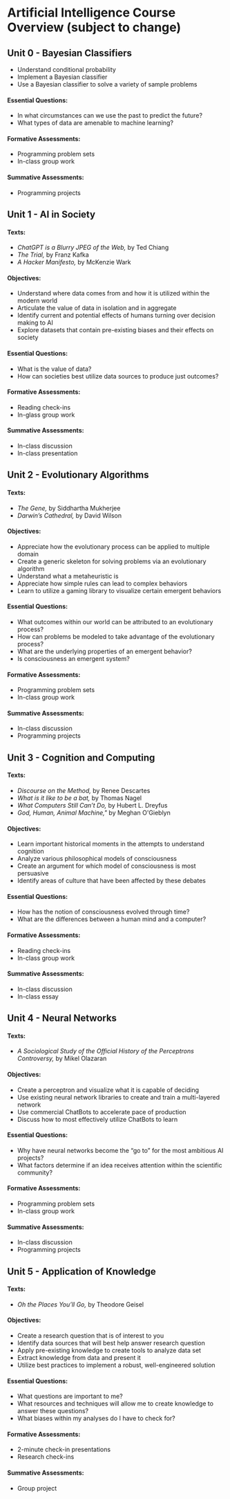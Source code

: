# Artificial Intelligence Course Overview (subject to change)

## Unit 0 - Bayesian Classifiers

- Understand conditional probability
- Implement a Bayesian classifier
- Use a Bayesian classifier to solve a variety of sample problems

#### Essential Questions:
- In what circumstances can we use the past to predict the future?
- What types of data are amenable to machine learning?

#### Formative Assessments:

- Programming problem sets
- In-class group work

#### Summative Assessments:

- Programming projects

## Unit 1 - AI in Society

#### Texts:

- *ChatGPT is a Blurry JPEG of the Web,* by Ted Chiang
- *The Trial,* by Franz Kafka
- *A Hacker Manifesto,* by McKenzie Wark

#### Objectives:

- Understand where data comes from and how it is utilized within the modern world
- Articulate the value of data in isolation and in aggregate
- Identify current and potential effects of humans turning over decision making to AI
- Explore datasets that contain pre-existing biases and their effects on society

#### Essential Questions:

- What is the value of data?
- How can societies best utilize data sources to produce just outcomes?

#### Formative Assessments:

- Reading check-ins
- In-glass group work

#### Summative Assessments:

- In-class discussion
- In-class presentation

## Unit 2 - Evolutionary Algorithms

#### Texts:

- *The Gene,* by Siddhartha Mukherjee
- *Darwin’s Cathedral,* by David Wilson

#### Objectives:

- Appreciate how the evolutionary process can be applied to multiple domain
- Create a generic skeleton for solving problems via an evolutionary algorithm
- Understand what a metaheuristic is
- Appreciate how simple rules can lead to complex behaviors
- Learn to utilize a gaming library to visualize certain emergent behaviors

#### Essential Questions:

- What outcomes within our world can be attributed to an evolutionary process?
- How can problems be modeled to take advantage of the evolutionary process?
- What are the underlying properties of an emergent behavior?
- Is consciousness an emergent system?

#### Formative Assessments:

- Programming problem sets
- In-class group work

#### Summative Assessments:

- In-class discussion
- Programming projects

## Unit 3 - Cognition and Computing

#### Texts:

- *Discourse on the Method,* by Renee Descartes
- *What is it like to be a bat,* by Thomas Nagel
- *What Computers Still Can’t Do,* by Hubert L. Dreyfus
- *God, Human, Animal Machine,"* by Meghan O'Gieblyn

#### Objectives:

- Learn important historical moments in the attempts to understand cognition
- Analyze various philosophical models of consciousness
- Create an argument for which model of consciousness is most persuasive
- Identify areas of culture that have been affected by these debates

#### Essential Questions:

- How has the notion of consciousness evolved through time?
- What are the differences between a human mind and a computer?

#### Formative Assessments:

- Reading check-ins
- In-class group work

#### Summative Assessments:

- In-class discussion
- In-class essay

## Unit 4 - Neural Networks

#### Texts:

- *A Sociological Study of the Official History of the Perceptrons Controversy,*
  by Mikel Olazaran

#### Objectives:

- Create a perceptron and visualize what it is capable of deciding
- Use existing neural network libraries to create and train a multi-layered network
- Use commercial ChatBots to accelerate pace of production
- Discuss how to most effectively utilize ChatBots to learn

#### Essential Questions:

- Why have neural networks become the “go to” for the most ambitious AI projects?
- What factors determine if an idea receives attention within the scientific community?

#### Formative Assessments:

- Programming problem sets
- In-class group work

#### Summative Assessments:

- In-class discussion
- Programming projects

## Unit 5 - Application of Knowledge

#### Texts:

- *Oh the Places You’ll Go,* by Theodore Geisel

#### Objectives:

- Create a research question that is of interest to you
- Identify data sources that will best help answer research question
- Apply pre-existing knowledge to create tools to analyze data set
- Extract knowledge from data and present it
- Utilize best practices to implement a robust, well-engineered solution

#### Essential Questions:

- What questions are important to me?
- What resources and techniques will allow me to create knowledge to answer these questions?
- What biases within my analyses do I have to check for?

#### Formative Assessments:

- 2-minute check-in presentations
- Research check-ins

#### Summative Assessments:

- Group project
